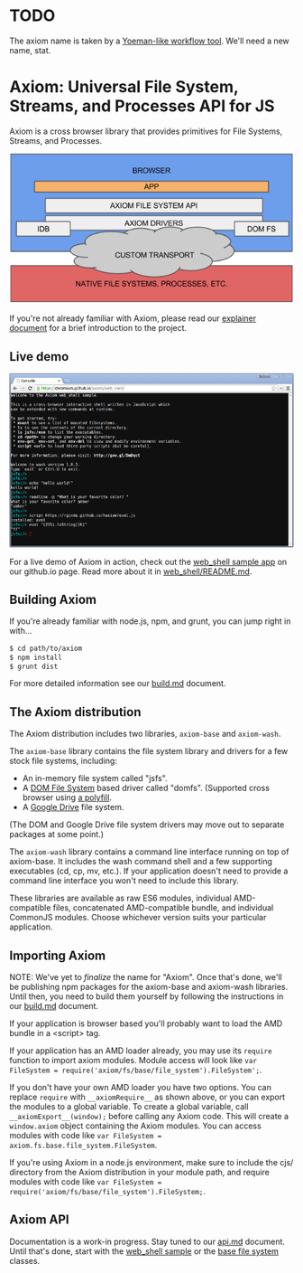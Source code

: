 
# TODO

The axiom name is taken by a [Yoeman-like workflow tool](https://www.npmjs.com/package/axiom).  We'll need a new name, stat.


# Axiom: Universal File System, Streams, and Processes API for JS

Axiom is a cross browser library that provides primitives for File Systems, Streams, and Processes.

[![Block Diagram](doc/fs-with-axiom.png)](doc/explainer.md)

If you're not already familiar with Axiom, please read our [explainer document](doc/explainer.md) for a brief introduction to the project.

## Live demo

[![Screenshot](samples/web_shell/images/screenshot-20150324.png)](https://github.com/chromium/axiom/tree/master/samples/web_shell/README.md)

For a live demo of Axiom in action, check out the [web_shell sample app](https://chromium.github.io/axiom/web_shell/) on our github.io page.  Read more about it in [web_shell/README.md](https://github.com/chromium/axiom/tree/master/samples/web_shell/README.md).

## Building Axiom

If you're already familiar with node.js, npm, and grunt, you can jump right in with...

```
$ cd path/to/axiom
$ npm install
$ grunt dist
```

For more detailed information see our [build.md](doc/build.md) document.

## The Axiom distribution

The Axiom distribution includes two libraries, `axiom-base` and `axiom-wash`.

The `axiom-base` library contains the file system library and drivers for a few stock file systems, including:

* An in-memory file system called "jsfs".
* A [DOM File System](http://dev.w3.org/2009/dap/file-system/pub/FileSystem/) based driver called "domfs".  (Supported cross browser using [a polyfill](https://github.com/ebidel/idb.filesystem.js).
* A [Google Drive](https://developers.google.com/drive/v2/reference/) file system.

(The DOM and Google Drive file system drivers may move out to separate packages at some point.)

The `axiom-wash` library contains a command line interface running on top of axiom-base.  It includes the wash command shell and a few supporting executables (cd, cp, mv, etc.).  If your application doesn't need to provide a command line interface you won't need to include this library.

These libraries are available as raw ES6 modules, individual AMD-compatible files, concatenated AMD-compatible bundle, and individual CommonJS modules.  Choose whichever version suits your particular application.

## Importing Axiom

NOTE: We've yet to *finalize* the name for "Axiom".  Once that's done, we'll be publishing npm packages for the axiom-base and axiom-wash libraries.  Until then, you need to build them yourself by following the instructions in our [build.md](doc/build.md) document.

If your application is browser based you'll probably want to load the AMD bundle in a &lt;script&gt; tag.

If your application has an AMD loader already, you may use its `require` function to import axiom modules.  Module access will look like `var FileSystem = require('axiom/fs/base/file_system').FileSystem';`.

If you don't have your own AMD loader you have two options.  You can replace `require` with `__axiomRequire__` as shown above, or you can export the modules to a global variable.  To create a global variable, call `__axiomExport__(window);` before calling any Axiom code.  This will create a `window.axiom` object containing the Axiom modules.  You can access modules with code like `var FileSystem = axiom.fs.base.file_system.FileSystem`.

If you're using Axiom in a node.js environment, make sure to include the cjs/ directory from the Axiom distribution in your module path, and require modules with code like `var FileSystem = require('axiom/fs/base/file_system').FileSystem;`.

## Axiom API

Documentation is a work-in progress.  Stay tuned to our [api.md](doc/api.md) document.  Until that's done, start with the [web_shell sample](samples/web_shell/) or the [base file system](lib/axiom/fs/base) classes.
